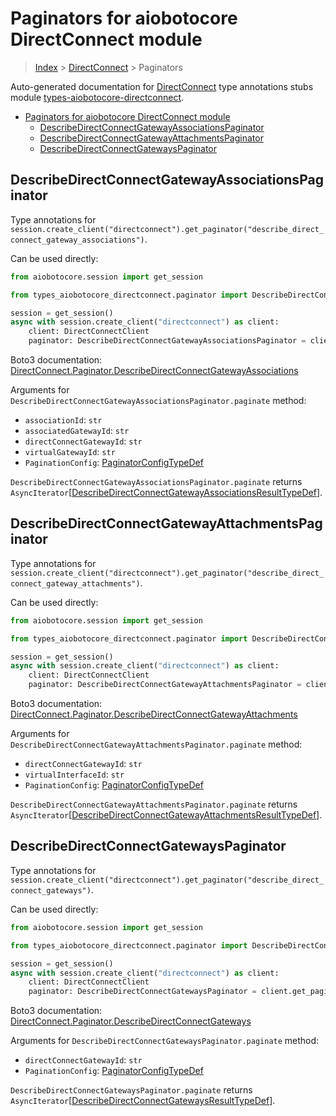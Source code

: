 <a id="paginators-for-aiobotocore-directconnect-module"></a>

# Paginators for aiobotocore DirectConnect module

> [Index](../README.md) > [DirectConnect](./README.md) > Paginators

Auto-generated documentation for
[DirectConnect](https://boto3.amazonaws.com/v1/documentation/api/latest/reference/services/directconnect.html#DirectConnect)
type annotations stubs module
[types-aiobotocore-directconnect](https://pypi.org/project/types-aiobotocore-directconnect/).

- [Paginators for aiobotocore DirectConnect module](#paginators-for-aiobotocore-directconnect-module)
  - [DescribeDirectConnectGatewayAssociationsPaginator](#describedirectconnectgatewayassociationspaginator)
  - [DescribeDirectConnectGatewayAttachmentsPaginator](#describedirectconnectgatewayattachmentspaginator)
  - [DescribeDirectConnectGatewaysPaginator](#describedirectconnectgatewayspaginator)

<a id="describedirectconnectgatewayassociationspaginator"></a>

## DescribeDirectConnectGatewayAssociationsPaginator

Type annotations for
`session.create_client("directconnect").get_paginator("describe_direct_connect_gateway_associations")`.

Can be used directly:

```python
from aiobotocore.session import get_session

from types_aiobotocore_directconnect.paginator import DescribeDirectConnectGatewayAssociationsPaginator

session = get_session()
async with session.create_client("directconnect") as client:
    client: DirectConnectClient
    paginator: DescribeDirectConnectGatewayAssociationsPaginator = client.get_paginator("describe_direct_connect_gateway_associations")
```

Boto3 documentation:
[DirectConnect.Paginator.DescribeDirectConnectGatewayAssociations](https://boto3.amazonaws.com/v1/documentation/api/latest/reference/services/directconnect.html#DirectConnect.Paginator.DescribeDirectConnectGatewayAssociations)

Arguments for `DescribeDirectConnectGatewayAssociationsPaginator.paginate`
method:

- `associationId`: `str`
- `associatedGatewayId`: `str`
- `directConnectGatewayId`: `str`
- `virtualGatewayId`: `str`
- `PaginationConfig`:
  [PaginatorConfigTypeDef](./type_defs.md#paginatorconfigtypedef)

`DescribeDirectConnectGatewayAssociationsPaginator.paginate` returns
`AsyncIterator`\[[DescribeDirectConnectGatewayAssociationsResultTypeDef](./type_defs.md#describedirectconnectgatewayassociationsresulttypedef)\].

<a id="describedirectconnectgatewayattachmentspaginator"></a>

## DescribeDirectConnectGatewayAttachmentsPaginator

Type annotations for
`session.create_client("directconnect").get_paginator("describe_direct_connect_gateway_attachments")`.

Can be used directly:

```python
from aiobotocore.session import get_session

from types_aiobotocore_directconnect.paginator import DescribeDirectConnectGatewayAttachmentsPaginator

session = get_session()
async with session.create_client("directconnect") as client:
    client: DirectConnectClient
    paginator: DescribeDirectConnectGatewayAttachmentsPaginator = client.get_paginator("describe_direct_connect_gateway_attachments")
```

Boto3 documentation:
[DirectConnect.Paginator.DescribeDirectConnectGatewayAttachments](https://boto3.amazonaws.com/v1/documentation/api/latest/reference/services/directconnect.html#DirectConnect.Paginator.DescribeDirectConnectGatewayAttachments)

Arguments for `DescribeDirectConnectGatewayAttachmentsPaginator.paginate`
method:

- `directConnectGatewayId`: `str`
- `virtualInterfaceId`: `str`
- `PaginationConfig`:
  [PaginatorConfigTypeDef](./type_defs.md#paginatorconfigtypedef)

`DescribeDirectConnectGatewayAttachmentsPaginator.paginate` returns
`AsyncIterator`\[[DescribeDirectConnectGatewayAttachmentsResultTypeDef](./type_defs.md#describedirectconnectgatewayattachmentsresulttypedef)\].

<a id="describedirectconnectgatewayspaginator"></a>

## DescribeDirectConnectGatewaysPaginator

Type annotations for
`session.create_client("directconnect").get_paginator("describe_direct_connect_gateways")`.

Can be used directly:

```python
from aiobotocore.session import get_session

from types_aiobotocore_directconnect.paginator import DescribeDirectConnectGatewaysPaginator

session = get_session()
async with session.create_client("directconnect") as client:
    client: DirectConnectClient
    paginator: DescribeDirectConnectGatewaysPaginator = client.get_paginator("describe_direct_connect_gateways")
```

Boto3 documentation:
[DirectConnect.Paginator.DescribeDirectConnectGateways](https://boto3.amazonaws.com/v1/documentation/api/latest/reference/services/directconnect.html#DirectConnect.Paginator.DescribeDirectConnectGateways)

Arguments for `DescribeDirectConnectGatewaysPaginator.paginate` method:

- `directConnectGatewayId`: `str`
- `PaginationConfig`:
  [PaginatorConfigTypeDef](./type_defs.md#paginatorconfigtypedef)

`DescribeDirectConnectGatewaysPaginator.paginate` returns
`AsyncIterator`\[[DescribeDirectConnectGatewaysResultTypeDef](./type_defs.md#describedirectconnectgatewaysresulttypedef)\].
